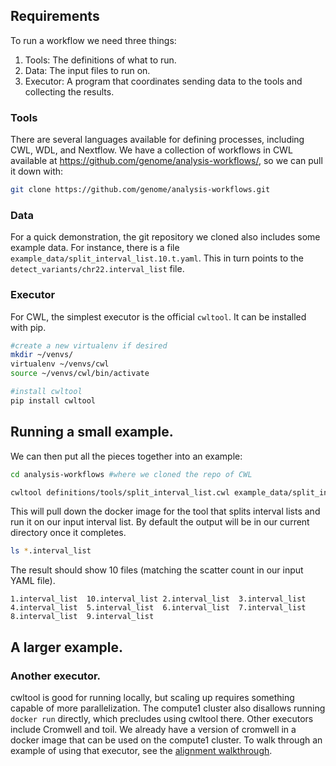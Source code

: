 ## Requirements

To run a workflow we need three things:

1. Tools: The definitions of what to run.
2. Data: The input files to run on.
3. Executor: A program that coordinates sending data to the tools and collecting the results.

### Tools

There are several languages available for defining processes, including CWL, WDL, and Nextflow.  We have a collection of workflows in CWL available at https://github.com/genome/analysis-workflows/, so we can pull it down with:

```bash
git clone https://github.com/genome/analysis-workflows.git
```

### Data

For a quick demonstration, the git repository we cloned also includes some example data.  For instance, there is a file `example_data/split_interval_list.10.t.yaml`.  This in turn points to the `detect_variants/chr22.interval_list` file.

### Executor

For CWL, the simplest executor is the official `cwltool`.  It can be installed with pip.

```bash
#create a new virtualenv if desired
mkdir ~/venvs/
virtualenv ~/venvs/cwl
source ~/venvs/cwl/bin/activate

#install cwltool
pip install cwltool
```

## Running a small example.

We can then put all the pieces together into an example:

```bash
cd analysis-workflows #where we cloned the repo of CWL

cwltool definitions/tools/split_interval_list.cwl example_data/split_interval_list.10.t.yaml
```

This will pull down the docker image for the tool that splits interval lists and run it on our input interval list.  By default the output will be in our current directory once it completes.

```bash 
ls *.interval_list
```
The result should show 10 files (matching the scatter count in our input YAML file).
```
1.interval_list  10.interval_list 2.interval_list  3.interval_list  4.interval_list  5.interval_list  6.interval_list  7.interval_list  8.interval_list  9.interval_list
```

## A larger example.

### Another executor.

cwltool is good for running locally, but scaling up requires something capable of more parallelization.  The compute1 cluster also disallows running `docker run` directly, which precludes using cwltool there.  Other executors include Cromwell and toil.  We already have a version of cromwell in a docker image that can be used on the compute1 cluster.  To walk through an example of using that executor, see the [alignment walkthrough](./cromwell_alignment_walkthrough.md).

